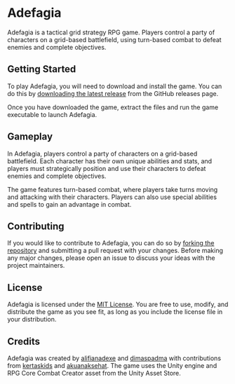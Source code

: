 # Adefagia
Adefagia is a tactical grid strategy RPG game. Players control a party of characters on a grid-based battlefield, using turn-based combat to defeat enemies and complete objectives.

## Getting Started
To play Adefagia, you will need to download and install the game. You can do this by [downloading the latest release](https://github.com/gac-research-club/adefagia-dev/releases) from the GitHub releases page.

Once you have downloaded the game, extract the files and run the game executable to launch Adefagia.

## Gameplay
In Adefagia, players control a party of characters on a grid-based battlefield. Each character has their own unique abilities and stats, and players must strategically position and use their characters to defeat enemies and complete objectives.

The game features turn-based combat, where players take turns moving and attacking with their characters. Players can also use special abilities and spells to gain an advantage in combat.

## Contributing
If you would like to contribute to Adefagia, you can do so by [forking the repository](https://github.com/gac-research-club/adefagia-dev/fork) and submitting a pull request with your changes. Before making any major changes, please open an issue to discuss your ideas with the project maintainers.

## License
Adefagia is licensed under the [MIT License](https://opensource.org/licenses/MIT). You are free to use, modify, and distribute the game as you see fit, as long as you include the license file in your distribution.

## Credits
Adefagia was created by [alifianadexe](https://github.com/alifianadexe) and [dimaspadma](https://github.com/dimaspadma) with contributions from [kertaskids](https://github.com/kertaskids) and [akuanaksehat](https://github.com/akuanaksehat). The game uses the Unity engine and RPG Core Combat Creator asset from the Unity Asset Store.
